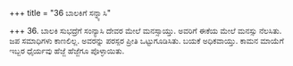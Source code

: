 +++
title = "36 ಬಾಲಕಿಗೆ ಸನ್ನ್ಯಾಸಿ"

+++
36. ಬಾಲಕಿ ಸುಭದ್ರೆಗೆ ಸಂನ್ಯಾಸಿ ದೇವರ ಮೇಲೆ ಮನಸ್ಸಾಯ್ತು. ಅವರಿಗೆ ಈಕೆಯ ಮೇಲೆ ಮನಸ್ಸು ನೆಲಸಿತು. ಜಪ ಸಮಾಧಿಗಳು ಕಾಣಲಿಲ್ಲ. ಅವರನ್ನು ಪರಸ್ಪರ ಪ್ರೀತಿ ಒಟ್ಟುಗೂಡಿಸಿತು. ಬಯಕೆ ಅಧಿಕವಾಯ್ತು. ಕಾಮನ ಮಾಯೆಗೆ ಇಬ್ಬರ ಧೈರ್ಯವು ಹೆಜ್ಜೆ ಹೆಜ್ಜೆಗೂ ಪೊಳ್ಳಾಯಿತು.
